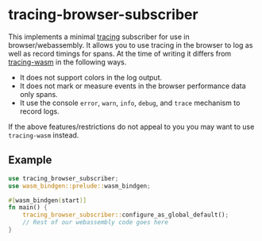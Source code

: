 <!--
 Copyright 2022 Jeremy Wall (Jeremy@marzhilsltudios.com)
 
 Licensed under the Apache License, Version 2.0 (the "License");
 you may not use this file except in compliance with the License.
 You may obtain a copy of the License at
 
     http://www.apache.org/licenses/LICENSE-2.0
 
 Unless required by applicable law or agreed to in writing, software
 distributed under the License is distributed on an "AS IS" BASIS,
 WITHOUT WARRANTIES OR CONDITIONS OF ANY KIND, either express or implied.
 See the License for the specific language governing permissions and
 limitations under the License.
-->

# tracing-browser-subscriber

This implements a minimal [tracing](https://crates.io/crates/tracing) subscriber for use in browser/webassembly.
It allows you to use tracing in the browser to log as well as record timings for spans. At the time of writing it 
differs from [tracing-wasm](https://crates.io/crates/tracing) in the following ways.

* It does not support colors in the log output.
* It does not mark or measure events in the browser performance data only spans.
* It use the console `error`, `warn`, `info`, `debug`, and `trace` mechanism to record logs.

If the above features/restrictions do not appeal to you you may want to use `tracing-wasm` instead.

## Example

```rust
use tracing_browser_subscriber;
use wasm_bindgen::prelude::wasm_bindgen;

#[wasm_bindgen(start)]
fn main() {
    tracing_browser_subscriber::configure_as_global_default();
    // Rest of our webassembly code goes here
}
```